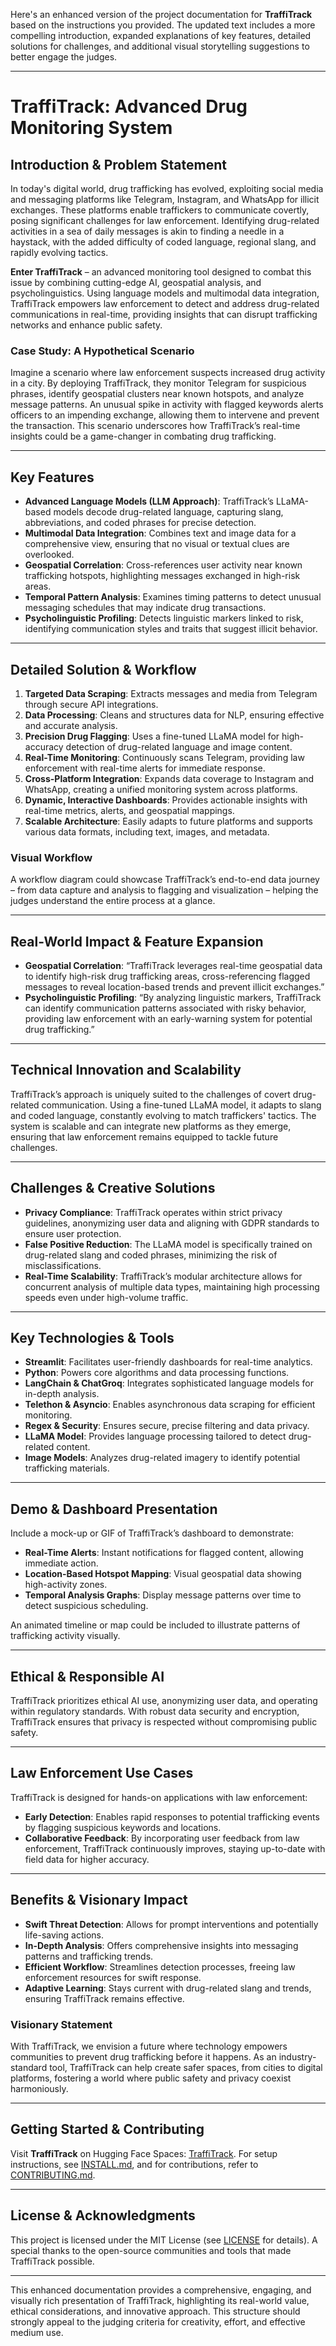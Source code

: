 Here's an enhanced version of the project documentation for **TraffiTrack** based on the instructions you provided. The updated text includes a more compelling introduction, expanded explanations of key features, detailed solutions for challenges, and additional visual storytelling suggestions to better engage the judges.

---

# TraffiTrack: Advanced Drug Monitoring System

## Introduction & Problem Statement

In today's digital world, drug trafficking has evolved, exploiting social media and messaging platforms like Telegram, Instagram, and WhatsApp for illicit exchanges. These platforms enable traffickers to communicate covertly, posing significant challenges for law enforcement. Identifying drug-related activities in a sea of daily messages is akin to finding a needle in a haystack, with the added difficulty of coded language, regional slang, and rapidly evolving tactics. 

**Enter TraffiTrack** – an advanced monitoring tool designed to combat this issue by combining cutting-edge AI, geospatial analysis, and psycholinguistics. Using language models and multimodal data integration, TraffiTrack empowers law enforcement to detect and address drug-related communications in real-time, providing insights that can disrupt trafficking networks and enhance public safety.

### Case Study: A Hypothetical Scenario
Imagine a scenario where law enforcement suspects increased drug activity in a city. By deploying TraffiTrack, they monitor Telegram for suspicious phrases, identify geospatial clusters near known hotspots, and analyze message patterns. An unusual spike in activity with flagged keywords alerts officers to an impending exchange, allowing them to intervene and prevent the transaction. This scenario underscores how TraffiTrack’s real-time insights could be a game-changer in combating drug trafficking.

---

## Key Features

- **Advanced Language Models (LLM Approach)**: TraffiTrack’s LLaMA-based models decode drug-related language, capturing slang, abbreviations, and coded phrases for precise detection.
- **Multimodal Data Integration**: Combines text and image data for a comprehensive view, ensuring that no visual or textual clues are overlooked.
- **Geospatial Correlation**: Cross-references user activity near known trafficking hotspots, highlighting messages exchanged in high-risk areas.
- **Temporal Pattern Analysis**: Examines timing patterns to detect unusual messaging schedules that may indicate drug transactions.
- **Psycholinguistic Profiling**: Detects linguistic markers linked to risk, identifying communication styles and traits that suggest illicit behavior.

---

## Detailed Solution & Workflow

1. **Targeted Data Scraping**: Extracts messages and media from Telegram through secure API integrations.
2. **Data Processing**: Cleans and structures data for NLP, ensuring effective and accurate analysis.
3. **Precision Drug Flagging**: Uses a fine-tuned LLaMA model for high-accuracy detection of drug-related language and image content.
4. **Real-Time Monitoring**: Continuously scans Telegram, providing law enforcement with real-time alerts for immediate response.
5. **Cross-Platform Integration**: Expands data coverage to Instagram and WhatsApp, creating a unified monitoring system across platforms.
6. **Dynamic, Interactive Dashboards**: Provides actionable insights with real-time metrics, alerts, and geospatial mappings.
7. **Scalable Architecture**: Easily adapts to future platforms and supports various data formats, including text, images, and metadata.

### Visual Workflow
A workflow diagram could showcase TraffiTrack’s end-to-end data journey – from data capture and analysis to flagging and visualization – helping the judges understand the entire process at a glance.

---

## Real-World Impact & Feature Expansion

- **Geospatial Correlation**: “TraffiTrack leverages real-time geospatial data to identify high-risk drug trafficking areas, cross-referencing flagged messages to reveal location-based trends and prevent illicit exchanges.”
- **Psycholinguistic Profiling**: “By analyzing linguistic markers, TraffiTrack can identify communication patterns associated with risky behavior, providing law enforcement with an early-warning system for potential drug trafficking.”

---

## Technical Innovation and Scalability

TraffiTrack’s approach is uniquely suited to the challenges of covert drug-related communication. Using a fine-tuned LLaMA model, it adapts to slang and coded language, constantly evolving to match traffickers' tactics. The system is scalable and can integrate new platforms as they emerge, ensuring that law enforcement remains equipped to tackle future challenges.

---

## Challenges & Creative Solutions

- **Privacy Compliance**: TraffiTrack operates within strict privacy guidelines, anonymizing user data and aligning with GDPR standards to ensure user protection.
- **False Positive Reduction**: The LLaMA model is specifically trained on drug-related slang and coded phrases, minimizing the risk of misclassifications.
- **Real-Time Scalability**: TraffiTrack’s modular architecture allows for concurrent analysis of multiple data types, maintaining high processing speeds even under high-volume traffic.

---

## Key Technologies & Tools

- **Streamlit**: Facilitates user-friendly dashboards for real-time analytics.
- **Python**: Powers core algorithms and data processing functions.
- **LangChain & ChatGroq**: Integrates sophisticated language models for in-depth analysis.
- **Telethon & Asyncio**: Enables asynchronous data scraping for efficient monitoring.
- **Regex & Security**: Ensures secure, precise filtering and data privacy.
- **LLaMA Model**: Provides language processing tailored to detect drug-related content.
- **Image Models**: Analyzes drug-related imagery to identify potential trafficking materials.

---

## Demo & Dashboard Presentation

Include a mock-up or GIF of TraffiTrack’s dashboard to demonstrate:
- **Real-Time Alerts**: Instant notifications for flagged content, allowing immediate action.
- **Location-Based Hotspot Mapping**: Visual geospatial data showing high-activity zones.
- **Temporal Analysis Graphs**: Display message patterns over time to detect suspicious scheduling.

An animated timeline or map could be included to illustrate patterns of trafficking activity visually.

---

## Ethical & Responsible AI

TraffiTrack prioritizes ethical AI use, anonymizing user data, and operating within regulatory standards. With robust data security and encryption, TraffiTrack ensures that privacy is respected without compromising public safety.

---

## Law Enforcement Use Cases

TraffiTrack is designed for hands-on applications with law enforcement:
- **Early Detection**: Enables rapid responses to potential trafficking events by flagging suspicious keywords and locations.
- **Collaborative Feedback**: By incorporating user feedback from law enforcement, TraffiTrack continuously improves, staying up-to-date with field data for higher accuracy.

---

## Benefits & Visionary Impact

- **Swift Threat Detection**: Allows for prompt interventions and potentially life-saving actions.
- **In-Depth Analysis**: Offers comprehensive insights into messaging patterns and trafficking trends.
- **Efficient Workflow**: Streamlines detection processes, freeing law enforcement resources for swift response.
- **Adaptive Learning**: Stays current with drug-related slang and trends, ensuring TraffiTrack remains effective.

### Visionary Statement
With TraffiTrack, we envision a future where technology empowers communities to prevent drug trafficking before it happens. As an industry-standard tool, TraffiTrack can help create safer spaces, from cities to digital platforms, fostering a world where public safety and privacy coexist harmoniously.

---

## Getting Started & Contributing

Visit **TraffiTrack** on Hugging Face Spaces: [TraffiTrack](https://huggingface.co/spaces/samiee2213/traffitrack). For setup instructions, see [INSTALL.md](./INSTALL.md), and for contributions, refer to [CONTRIBUTING.md](./CONTRIBUTING.md).

---

## License & Acknowledgments

This project is licensed under the MIT License (see [LICENSE](./LICENSE) for details). A special thanks to the open-source communities and tools that made TraffiTrack possible.

---

This enhanced documentation provides a comprehensive, engaging, and visually rich presentation of TraffiTrack, highlighting its real-world value, ethical considerations, and innovative approach. This structure should strongly appeal to the judging criteria for creativity, effort, and effective medium use.
